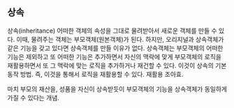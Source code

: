 ## 상속
상속(inheritance)
어떠한 객체의 속성을 그대로 물려받아서 새로운 객체를 만들 수 있다. 이때, 물려주는 객체는 부모객체(원본객체)가 된다. 하지만, 오리지널과 상속객체가 같은 기능을 갖고 있다면 상속객체를 만들 이유가 없다. 상속객체는 부모객체의 어떠한 기능은 제외하고 또 어떠한 기능은 추가하면서 자신의 맥락에 맞게 부모객체의 로직을 재활용하면서 또 그 맥락에 맞는 로직을 추가하거나 재건할 수 있다. 이것이 상속의 기본 동작 방법. 즉, 이것을 통해서 로직을 재활용할 수 있다. 재활용 조아효.  

마치 부모의 재산을, 성품을 자신이 상속받듯이 부모객체의 기능을 상속객체가 동일하게 가질 수 있다는 개념.  
